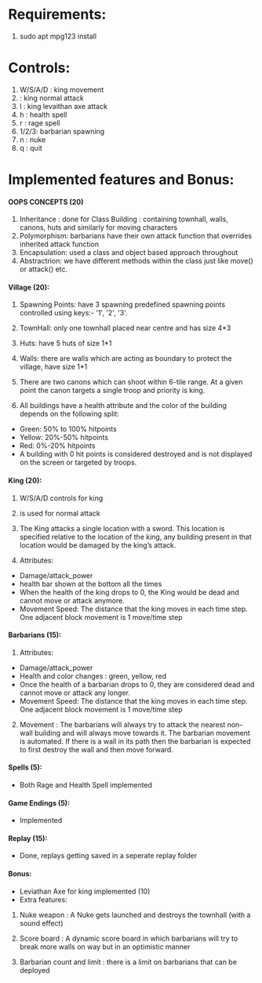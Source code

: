 # Requirements:
1. sudo apt mpg123 install



# Controls:

1. W/S/A/D : king movement
2. <SPACE> : king normal attack
3. l : king levaithan axe attack
4. h : health spell
5. r : rage spell
6. 1/2/3: barbarian spawning
7. n : nuke
8. q : quit



# Implemented features and Bonus:

#### OOPS CONCEPTS (20)
1. Inheritance : done for Class Building : containing townhall, walls, canons, huts and similarly for moving characters 
2. Polymorphism: barbarians have their own attack function that overrides inherited attack function
3. Encapsulation: used a class and object based approach throughout
4. Abstractrion: we have different methods within the class just like move() or attack() etc.

#### Village (20):
1. Spawning Points: have 3 spawning predefined spawning points controlled using keys:- '1', '2', '3'.

2. TownHall: only one townhall placed near centre and has size 4*3

3. Huts: have 5 huts of size 1*1 

4. Walls: there are walls which are acting as boundary to protect the village, have size 1*1

5. There are two canons which can shoot within 6-tile range. At a given point the canon targets a single troop and priority is king.

6. All buildings have a health attribute and the color of the building depends on the following split:
- Green: 50% to 100% hitpoints
- Yellow: 20%-50% hitpoints
- Red: 0%-20% hitpoints
- A building with 0 hit points is considered destroyed and is not displayed on the screen or targeted by troops.


#### King (20):
1. W/S/A/D controls for king
2. <SPACE> is used for normal attack
3. The King attacks a single location with a sword. This location is specified relative to the location of the king, any building present in that location would be damaged by the king’s attack.

4. Attributes:
- Damage/attack_power
- health bar shown at the bottom all the times
- When the health of the king drops to 0, the King would be dead and cannot move or attack anymore.
- Movement Speed: The distance that the king moves in each time step. One adjacent block movement is 1 move/time step

#### Barbarians (15):
1. Attributes:
- Damage/attack_power
- Health and color changes : green, yellow, red 
- Once the health of a barbarian drops to 0, they are considered dead and
cannot move or attack any longer.
-  Movement Speed: The distance that the king moves in each time step. One adjacent block movement is 1 move/time step

2. Movement : The barbarians will always try to attack the nearest non-wall building and will always move towards it. The barbarian movement is automated. If there is a wall in its path then the barbarian is expected to first destroy the wall and then move forward.


#### Spells (5):
- Both Rage and Health Spell implemented


#### Game Endings (5):
- Implemented

#### Replay (15):
- Done, replays getting saved in a seperate replay folder



#### Bonus:
- Leviathan Axe for king implemented (10)
- Extra features:
1. Nuke weapon : A Nuke gets launched and destroys the townhall (with a sound effect)

2. Score board : A dynamic score board in which barbarians will try to break more walls on way but in an optimistic manner

3. Barbarian count and limit : there is a limit on barbarians that can be deployed











